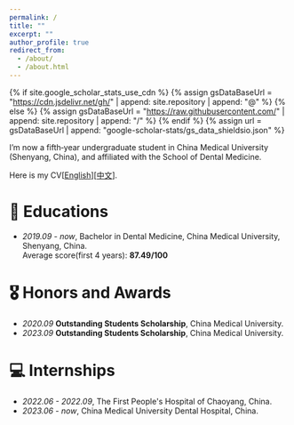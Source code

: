 ```yaml
---
permalink: /
title: ""
excerpt: ""
author_profile: true
redirect_from: 
  - /about/
  - /about.html
---
```


{% if site.google_scholar_stats_use_cdn %}
{% assign gsDataBaseUrl = "https://cdn.jsdelivr.net/gh/" | append: site.repository | append: "@" %}
{% else %}
{% assign gsDataBaseUrl = "https://raw.githubusercontent.com/" | append: site.repository | append: "/" %}
{% endif %}
{% assign url = gsDataBaseUrl | append: "google-scholar-stats/gs_data_shieldsio.json" %}

<span class='anchor' id='about-me'></span>

I’m now a fifth‐year undergraduate student in China Medical University (Shenyang, China), and affiliated with the School of Dental Medicine.

Here is my CV[[English](https://github.com/QC-LY/QC-LY.github.io/blob/main/files/lyhy-cv.pdf)][[中文](https://github.com/QC-LY/QC-LY.github.io/blob/main/files/lyhy-cv.pdf)].


# 📖 Educations
- *2019.09 - now*,   Bachelor in Dental Medicine, China Medical University, Shenyang, China. <br/>Average score(first 4 years): **87.49/100**

# 🎖 Honors and Awards
- *2020.09* **Outstanding Students Scholarship**, China Medical University. 
- *2023.09* **Outstanding Students Scholarship**, China Medical University.


# 💻 Internships
- *2022.06 - 2022.09*, The First People's Hospital of Chaoyang, China.
- *2023.06 - now*, China Medical University Dental Hospital, China.

